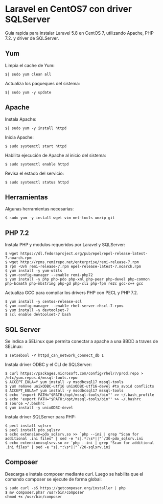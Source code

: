 # Laravel en CentOS7 con driver SQLServer

Guia rapida para instalar Laravel 5.8 en CentOS 7, utilizando Apache, PHP 7.2. y driver de SQLServer.

## Yum

Limpia el cache de Yum:

```
$| sudo yum clean all
```

Actualiza los paqueques del sistema:

```
$| sudo yum -y update
```

## Apache

Instala Apache:

```
$| sudo yum -y install httpd
```

Inicia Apache:

```
$ sudo systemctl start httpd
```

Habilita ejecución de Apache al inicio del sistema:

```
$ sudo systemctl enable httpd
```

Revisa el estado del servicio:

```
$ sudo systemctl status httpd
```

## Herramientas

Algunas herramientas necesarias:

```
$ sudo yum -y install wget vim net-tools unzip git 
```

## PHP 7.2

Instala PHP y modulos requeridos por Laravel y SQLServer:

```
$ wget https://dl.fedoraproject.org/pub/epel/epel-release-latest-7.noarch.rpm
$ wget http://rpms.remirepo.net/enterprise/remi-release-7.rpm
$ rpm -Uvh remi-release-7.rpm epel-release-latest-7.noarch.rpm
$ yum install -y yum-utils
$ yum-config-manager --enable remi-php72
$ yum install -y php php-pdo php-xml php-pear php-devel php-common php-bcmath php-mbstring php-gd php-cli php-fpm re2c gcc-c++ gcc
```

Actualiza GCC para compilar los drivers PHP con PECL y PHP 7.2.

```
$ yum install -y centos-release-scl
$ yum-config-manager --enable rhel-server-rhscl-7-rpms
$ yum install -y devtoolset-7
$ scl enable devtoolset-7 bash
```

## SQL Server

Se indica a SELinux que permita conectar a apache a una BBDD a traves de SELinux:

```
$ setsebool -P httpd_can_network_connect_db 1
```

Instala driver ODBC y el CLI de SQLServer:

```
$ curl https://packages.microsoft.com/config/rhel/7/prod.repo > /etc/yum.repos.d/mssql-tools.repo
$ ACCEPT_EULA=Y yum install -y msodbcsql17 mssql-tools
$ yum remove unixODBC-utf16 unixODBC-utf16-devel #to avoid conflicts
$ ACCEPT_EULA=Y yum install -y msodbcsql17 mssql-tools
$ echo 'export PATH="$PATH:/opt/mssql-tools/bin"' >> ~/.bash_profile
$ echo 'export PATH="$PATH:/opt/mssql-tools/bin"' >> ~/.bashrc
$ source ~/.bashrc
$ yum install -y unixODBC-devel
 ```
 
Instala driver SQLServer para PHP:
 
 ```
$ pecl install sqlsrv
$ pecl install pdo_sqlsrv
$ echo extension=pdo_sqlsrv.so >> `php --ini | grep "Scan for additional .ini files" | sed -e "s|.*:\s*||"`/30-pdo_sqlsrv.ini
$ echo extension=sqlsrv.so >> `php --ini | grep "Scan for additional .ini files" | sed -e "s|.*:\s*||"`/20-sqlsrv.ini
 ```

## Composer

Descarga e instala composer mediante curl. Luego se habilita que el comando composer se ejecute de forma global:

```
$ sudo curl -sS https://getcomposer.org/installer | php
$ mv composer.phar /usr/bin/composer
chmod +x /usr/bin/composer
```

